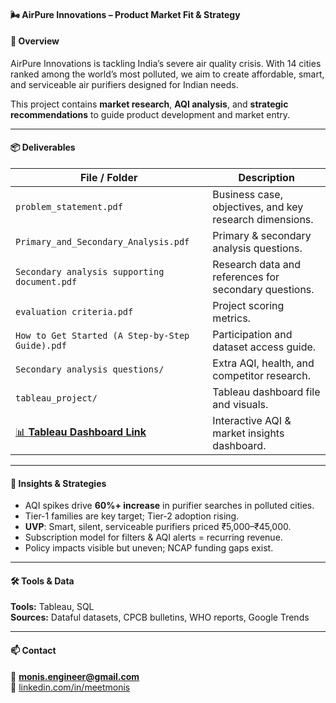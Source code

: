#### 🌬️ AirPure Innovations – Product Market Fit & Strategy

#### 📌 Overview
AirPure Innovations is tackling India’s severe air quality crisis. With 14 cities ranked among the world’s most polluted, we aim to create affordable, smart, and serviceable air purifiers designed for Indian needs.

This project contains **market research**, **AQI analysis**, and **strategic recommendations** to guide product development and market entry.

---

#### 📦 Deliverables

| File / Folder | Description |
|---------------|-------------|
| `problem_statement.pdf` | Business case, objectives, and key research dimensions. |
| `Primary_and_Secondary_Analysis.pdf` | Primary & secondary analysis questions. |
| `Secondary analysis supporting document.pdf` | Research data and references for secondary questions. |
| `evaluation criteria.pdf` | Project scoring metrics. |
| `How to Get Started (A Step-by-Step Guide).pdf` | Participation and dataset access guide. |
| `Secondary analysis questions/` | Extra AQI, health, and competitor research. |
| `tableau_project/` | Tableau dashboard file and visuals. |
| [📊 **Tableau Dashboard Link**](https://shorturl.at/6QR8k) | Interactive AQI & market insights dashboard. |

---

#### 🔎 Insights & Strategies
- AQI spikes drive **60%+ increase** in purifier searches in polluted cities.
- Tier-1 families are key target; Tier-2 adoption rising.
- **UVP**: Smart, silent, serviceable purifiers priced ₹5,000–₹45,000.
- Subscription model for filters & AQI alerts = recurring revenue.
- Policy impacts visible but uneven; NCAP funding gaps exist.

---

#### 🛠️ Tools & Data
**Tools:** Tableau, SQL  
**Sources:** Dataful datasets, CPCB bulletins, WHO reports, Google Trends

---

#### 📫 Contact
📧 **monis.engineer@gmail.com**  
💼 [linkedin.com/in/meetmonis](https://linkedin.com/in/meetmonis)
